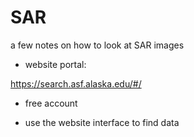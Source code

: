 # SAR
a few notes on how to look at SAR images

- website portal:

https://search.asf.alaska.edu/#/

- free account

- use the website interface to find data

